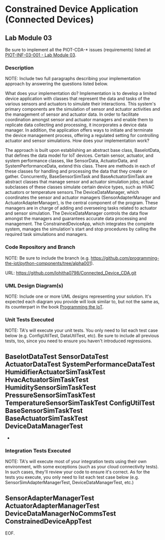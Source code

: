 # Constrained Device Application (Connected Devices)

## Lab Module 03

Be sure to implement all the PIOT-CDA-* issues (requirements) listed at [PIOT-INF-03-001 - Lab Module 03](https://github.com/orgs/programming-the-iot/projects/1#column-10488379).

### Description

NOTE: Include two full paragraphs describing your implementation approach by answering the questions listed below.

What does your implementation do? 
Implementation is to develop a limited device application with classes that represent the data and tasks of the various sensors and actuators to simulate their interactions. This system's primary components are the simulation of sensor and actuator activities and the management of sensor and actuator data. In order to facilitate coordination amongst sensor and actuator managers and enable them to replicate data collecting and processing, it incorporates a device data manager. In addition, the application offers ways to initiate and terminate the device management process, offering a regulated setting for controlling actuator and sensor simulations.
How does your implementation work?

The approach is built upon establishing an abstract base class, BaseIotData, that defines the data model for IoT devices. Certain sensor, actuator, and system performance classes, like SensorData, ActuatorData, and SystemPerformanceData, extend this class. There are methods in each of these classes for handling and processing the data that they create or gather. Concurrently, BaseSensorSimTask and BaseActuatorSimTask are abstract classes that manage sensor and actuator simulation jobs; actual subclasses of these classes simulate certain device types, such as HVAC actuators or temperature sensors.The DeviceDataManager, which coordinates the sensor and actuator managers (SensorAdapterManager and ActuatorAdapterManager), is the central component of the program. These managers are in charge of adding and overseeing tasks related to actuator and sensor simulation. The DeviceDataManager controls the data flow amongst the managers and guarantees accurate data processing and management. The ConstrainedDeviceApp, which integrates the complete system, manages the simulation's start and stop procedures by calling the required task simulations and managers.
### Code Repository and Branch

NOTE: Be sure to include the branch (e.g. https://github.com/programming-the-iot/python-components/tree/alpha001).

URL: https://github.com/lohitha0798/Connected_Device_CDA.git

### UML Design Diagram(s)

NOTE: Include one or more UML designs representing your solution. It's expected each
diagram you provide will look similar to, but not the same as, its counterpart in the
book [Programming the IoT](https://learning.oreilly.com/library/view/programming-the-internet/9781492081401/).


### Unit Tests Executed

NOTE: TA's will execute your unit tests. You only need to list each test case below
(e.g. ConfigUtilTest, DataUtilTest, etc). Be sure to include all previous tests, too,
since you need to ensure you haven't introduced regressions.

BaseIotDataTest
SensorDataTest
ActuatorDataTest
SystemPerformanceDataTest
HumidifierActuatorSimTaskTest
HvacActuatorSimTaskTest
HumiditySensorSimTaskTest
PressureSensorSimTaskTest
TemperatureSensorSimTaskTest
ConfigUtilTest
BaseSensorSimTaskTest
BaseActuatorSimTaskTest
DeviceDataManagerTest
- 
- 

### Integration Tests Executed

NOTE: TA's will execute most of your integration tests using their own environment, with
some exceptions (such as your cloud connectivity tests). In such cases, they'll review
your code to ensure it's correct. As for the tests you execute, you only need to list each
test case below (e.g. SensorSimAdapterManagerTest, DeviceDataManagerTest, etc.)

SensorAdapterManagerTest
ActuatorAdapterManagerTest
DeviceDataManagerNoCommsTest
ConstrainedDeviceAppTest 
- 

EOF.
